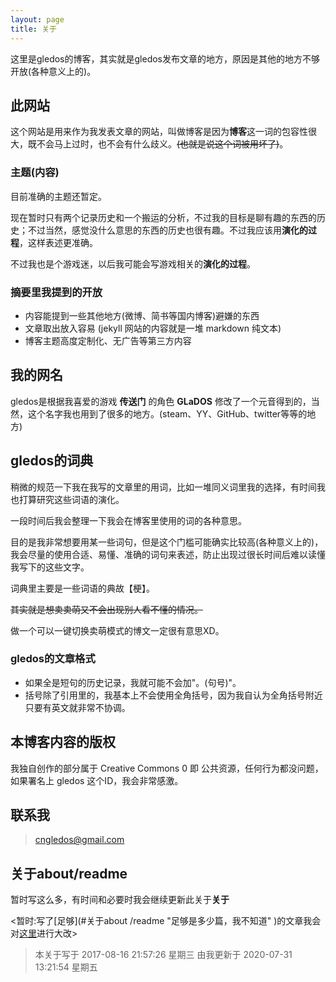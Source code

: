 ```yaml
---
layout: page
title: 关于
---
```

这里是gledos的博客，其实就是gledos发布文章的地方，原因是其他的地方不够开放(各种意义上的)。

此网站
------

这个网站是用来作为我发表文章的网站，叫做博客是因为**博客**这一词的包容性很大，既不会马上过时，也不会有什么歧义。~~(也就是说这个词被用坏了)~~。

<!-- ### 主题(博客框架)

这个由 jekyll 驱动的博客使用的主题是轻量极简的 [jekyll-minimal-theme-zh-cmn-hans](https://github.com/gledos/jekyll-minimal-theme-zh-cmn-hans)。
但是被我修改了许多部分。 -->

### 主题(内容)

目前准确的主题还暂定。

现在暂时只有两个记录历史和一个搬运的分析，不过我的目标是聊有趣的东西的历史；不过当然，感觉没什么意思的东西的历史也很有趣。不过我应该用**演化的过程**，这样表述更准确。

不过我也是个游戏迷，以后我可能会写游戏相关的**演化的过程**。

### 摘要里我提到的开放

+ 内容能提到一些其他地方(微博、简书等国内博客)避嫌的东西
+ 文章取出放入容易 (jekyll 网站的内容就是一堆 markdown 纯文本)
+ 博客主题高度定制化、无广告等第三方内容

我的网名
--------

gledos是根据我喜爱的游戏 **传送门** 的角色 **GLaDOS** 修改了一个元音得到的，当然，这个名字我也用到了很多的地方。(steam、YY、GitHub、twitter等等的地方)

<!--

我的中文网名叫: 旭日方东升，用的少，只在 YY 和只能用中文名称的游戏中使用，其实比起 YY 我更想用 [Teamspeak3](http://www.ts1.cn/news/158.html)
，但是不管推荐多少次朋友们，他们都不用......

-->

<!--

我使用的工具
------------

+ 硬件设备(正在使用的)
+ [Haier Chromebook 11 G2](https://www.amazon.com/Haier-Chromebook-11-G2-Laptop/dp/B0177F25JE/ref=cm_cr_arp_d_bdcrb_top?ie=UTF8)
+ chromeOS 系统对我来说还是[够用](#我使用的工具 "不过关键是便宜，在闲鱼上270收的")的，勉强能找到exe软件的代替品。(曾经我是win10用户直到有一天......)。
+ [BlackBerry Q10](https://en.wikipedia.org/wiki/BlackBerry_Q10) (具体型号是 SQN100-3，可以用联通4G)
+ 收邮件和当作无线路由器。
+ 软件
+ chrome 及其各种 "Web App"
+ _这个我会慢慢的把我使用的优秀的 "Web App" 整理成一篇文章~~(又挖一个坑)~~_。

-->

gledos的词典
------------

稍微的规范一下我在我写的文章里的用词，比如一堆同义词里我的选择，有时间我也打算研究这些词语的演化。

一段时间后我会整理一下我会在博客里使用的词的各种意思。

目的是我非常想要用某一些词句，但是这个门槛可能确实比较高(各种意义上的)，我会尽量的使用合适、易懂、准确的词句来表述，防止出现过很长时间后难以读懂我写下的这些文字。

词典里主要是一些词语的典故【梗】。

~~其实就是想卖卖萌又不会出现别人看不懂的情况。~~

做一个可以一键切换卖萌模式的博文一定很有意思XD。

### gledos的文章格式

+ 如果全是短句的历史记录，我就可能不会加"。(句号)"。
+ 括号除了引用里的，我基本上不会使用全角括号，因为我自认为全角括号附近只要有英文就非常不协调。

本博客内容的版权
----------------

我独自创作的部分属于 Creative Commons 0 即 公共资源，任何行为都没问题，如果署名上 gledos 这个ID，我会非常感激。

联系我
------

> [cngledos@gmail.com](mailto:cngledos@gmail.com)

关于about/readme
----------------

暂时写这么多，有时间和必要时我会继续更新此关于**关于**

<暂时:写了[足够](#关于about /readme "足够是多少篇，我不知道" )的文章我会对[这里](#关于about/readme "这里就是这里你看这篇readme的地方" )进行大改>

> 本关于写于 2017-08-16 21:57:26 星期三
> 由我更新于 2020-07-31 13:21:54 星期五
